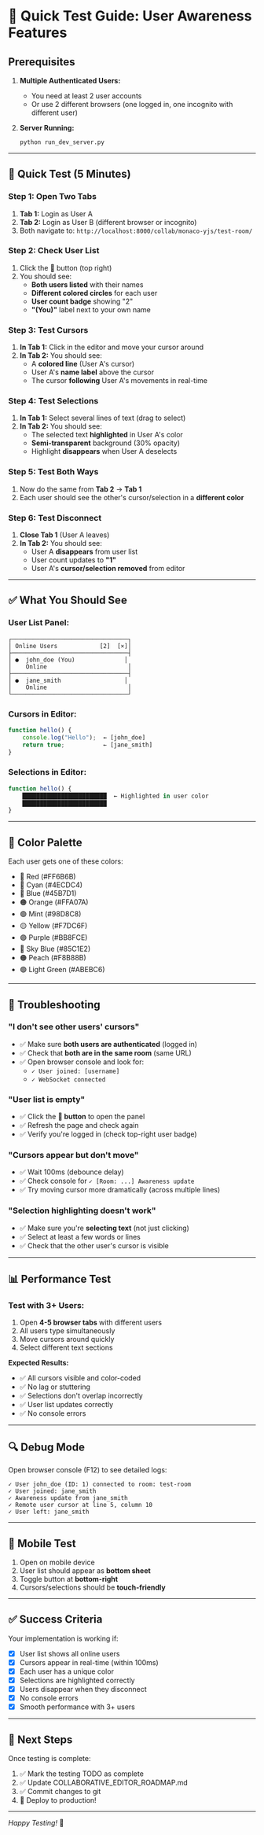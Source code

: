 # 🧪 Quick Test Guide: User Awareness Features

## Prerequisites

1. **Multiple Authenticated Users:**
   - You need at least 2 user accounts
   - Or use 2 different browsers (one logged in, one incognito with different user)

2. **Server Running:**
   ```bash
   python run_dev_server.py
   ```

---

## 🚀 Quick Test (5 Minutes)

### Step 1: Open Two Tabs
1. **Tab 1:** Login as User A
2. **Tab 2:** Login as User B (different browser or incognito)
3. Both navigate to: `http://localhost:8000/collab/monaco-yjs/test-room/`

### Step 2: Check User List
1. Click the **👥** button (top right)
2. You should see:
   - **Both users listed** with their names
   - **Different colored circles** for each user
   - **User count badge** showing "2"
   - **"(You)"** label next to your own name

### Step 3: Test Cursors
1. **In Tab 1:** Click in the editor and move your cursor around
2. **In Tab 2:** You should see:
   - A **colored line** (User A's cursor)
   - User A's **name label** above the cursor
   - The cursor **following** User A's movements in real-time

### Step 4: Test Selections
1. **In Tab 1:** Select several lines of text (drag to select)
2. **In Tab 2:** You should see:
   - The selected text **highlighted** in User A's color
   - **Semi-transparent** background (30% opacity)
   - Highlight **disappears** when User A deselects

### Step 5: Test Both Ways
1. Now do the same from **Tab 2** → **Tab 1**
2. Each user should see the other's cursor/selection in a **different color**

### Step 6: Test Disconnect
1. **Close Tab 1** (User A leaves)
2. **In Tab 2:** You should see:
   - User A **disappears** from user list
   - User count updates to **"1"**
   - User A's **cursor/selection removed** from editor

---

## ✅ What You Should See

### User List Panel:
```
┌─────────────────────────────────┐
│ Online Users            [2]  [×]│
├─────────────────────────────────┤
│ ●  john_doe (You)              │
│    Online                       │
├─────────────────────────────────┤
│ ●  jane_smith                  │
│    Online                       │
└─────────────────────────────────┘
```

### Cursors in Editor:
```javascript
function hello() {
    console.log("Hello");  ← [john_doe]
    return true;           ← [jane_smith]
}
```

### Selections in Editor:
```javascript
function hello() {
    ████████████████████████  ← Highlighted in user color
    ████████████████████████
}
```

---

## 🎨 Color Palette

Each user gets one of these colors:
- 🔴 Red (#FF6B6B)
- 🔵 Cyan (#4ECDC4)
- 🔵 Blue (#45B7D1)
- 🟠 Orange (#FFA07A)
- 🟢 Mint (#98D8C8)
- 🟡 Yellow (#F7DC6F)
- 🟣 Purple (#BB8FCE)
- 🔵 Sky Blue (#85C1E2)
- 🟠 Peach (#F8B88B)
- 🟢 Light Green (#ABEBC6)

---

## 🐛 Troubleshooting

### "I don't see other users' cursors"
- ✅ Make sure **both users are authenticated** (logged in)
- ✅ Check that **both are in the same room** (same URL)
- ✅ Open browser console and look for:
  - `✓ User joined: [username]`
  - `✓ WebSocket connected`

### "User list is empty"
- ✅ Click the **👥 button** to open the panel
- ✅ Refresh the page and check again
- ✅ Verify you're logged in (check top-right user badge)

### "Cursors appear but don't move"
- ✅ Wait 100ms (debounce delay)
- ✅ Check console for `✓ [Room: ...] Awareness update`
- ✅ Try moving cursor more dramatically (across multiple lines)

### "Selection highlighting doesn't work"
- ✅ Make sure you're **selecting text** (not just clicking)
- ✅ Select at least a few words or lines
- ✅ Check that the other user's cursor is visible

---

## 📊 Performance Test

### Test with 3+ Users:
1. Open **4-5 browser tabs** with different users
2. All users type simultaneously
3. Move cursors around quickly
4. Select different text sections

**Expected Results:**
- ✅ All cursors visible and color-coded
- ✅ No lag or stuttering
- ✅ Selections don't overlap incorrectly
- ✅ User list updates correctly
- ✅ No console errors

---

## 🔍 Debug Mode

Open browser console (F12) to see detailed logs:

```
✓ User john_doe (ID: 1) connected to room: test-room
✓ User joined: jane_smith
✓ Awareness update from jane_smith
✓ Remote user cursor at line 5, column 10
✓ User left: jane_smith
```

---

## 📱 Mobile Test

1. Open on mobile device
2. User list should appear as **bottom sheet**
3. Toggle button at **bottom-right**
4. Cursors/selections should be **touch-friendly**

---

## ✅ Success Criteria

Your implementation is working if:
- [x] User list shows all online users
- [x] Cursors appear in real-time (within 100ms)
- [x] Each user has a unique color
- [x] Selections are highlighted correctly
- [x] Users disappear when they disconnect
- [x] No console errors
- [x] Smooth performance with 3+ users

---

## 🎯 Next Steps

Once testing is complete:
1. ✅ Mark the testing TODO as complete
2. ✅ Update COLLABORATIVE_EDITOR_ROADMAP.md
3. ✅ Commit changes to git
4. 🚀 Deploy to production!

---

*Happy Testing!* 🎉

